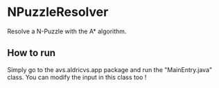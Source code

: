 # NPuzzleResolver
Resolve a N-Puzzle with the A* algorithm.

## How to run
Simply go to the avs.aldricvs.app package and run the "MainEntry.java" class. You can modify the input in this class too !
